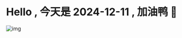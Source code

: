 
# Hello , 今天是 2024-12-11 , 加油鸭 🤭

![img](https://v1.jinrishici.com/all.svg?font-size=18&spacing=4)

